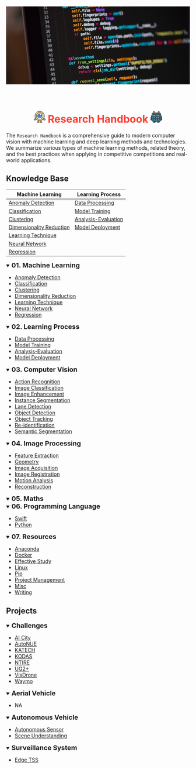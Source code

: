 <div align="center">
<p>
   <img width="850" src="../data/images/banner.jpeg"></a>
</p>
<br>

<img src="../data/logo/one_100.png" width="32"> <span style="color:rgb(255, 59, 48);">Research Handbook</span> <img src="../data/logo/square_96.png" width="32">
=============================
</div>

The `Research Handbook` is a comprehensive guide to modern computer vision with machine learning and deep learning methods and technologies. We summarize various types of machine learning methods, related theory, and the best practices when applying in competitive competitions and real-world applications.


## Knowledge Base

| Machine Learning             | Learning Process        | 
|------------------------------|-------------------------|
| [Anomaly Detection]()        | [Data Processing]()     |
| [Classification]()           | [Model Training]()      |
| [Clustering]()               | [Analysis-Evaluation]() |
| [Dimensionality Reduction]() | [Model Deployment]()    |
| [Learning Technique]()       |                         |
| [Neural Network]()           |                         |
| [Regression]()               |                         |

<details open>
<summary><b style="font-size:18px">01. Machine Learning</b></summary>

- [Anomaly Detection]()
- [Classification]()
- [Clustering]()
- [Dimensionality Reduction]()
- [Learning Technique]()
- [Neural Network]()
- [Regression]()
</details>

<details open>
<summary><b style="font-size:18px">02. Learning Process</b></summary>

- [Data Processing]()
- [Model Training]()
- [Analysis-Evaluation]()
- [Model Deployment]()
</details>

<details open>
<summary><b style="font-size:18px">03. Computer Vision</b></summary>

- [Action Recognition]()
- [Image Classification]()
- [Image Enhancement](docs/image_enhancement/README.md)
- [Instance Segmentation]()
- [Lane Detection]()
- [Object Detection]()
- [Object Tracking]()
- [Re-identification]()
- [Semantic Segmentation]()
</details>

<details open>
<summary><b style="font-size:18px">04. Image Processing</b></summary>

- [Feature Extraction]()
- [Geometry]()
- [Image Acquisition]()
- [Image Registration]()
- [Motion Analysis]()
- [Reconstruction]()
</details>

<details open>
<summary><b style="font-size:18px">05. Maths</b></summary>

</details>

<details open>
<summary><b style="font-size:18px">06. Programming Language</b></summary>

- [Swift]()
- [Python]()
</details>

<details open>
<summary><b style="font-size:18px">07. Resources</b></summary>

- [Anaconda]()
- [Docker]()
- [Effective Study]()
- [Linux]()
- [Pip]()
- [Project Management]()
- [Misc]()
- [Writing]()
</details>


## Projects

<details open>
<summary><b style="font-size:18px">Challenges</b></summary>

- [AI City]()
- [AutoNUE]()
- [KATECH]()
- [KODAS]()
- [NTIRE]()
- [UG2+]()
- [VisDrone]()
- [Waymo]()
</details>

<details open>
<summary><b style="font-size:18px">Aerial Vehicle</b></summary>

- NA
</details>

<details open>
<summary><b style="font-size:18px">Autonomous Vehicle</b></summary>

- [Autonomous Sensor]()
- [Scene Understanding]()
</details>

<details open>
<summary><b style="font-size:18px">Surveillance System</b></summary>

- [Edge TSS]()
</details>
